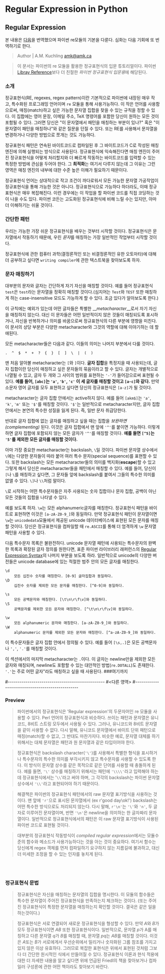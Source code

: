# **Regular Expression in Python**

## Regular Expression 
 본 내용은 [다음](https://docs.python.org/3/howto/regex.html#regex-howto)을 번역했으며 파이썬 re모듈의 기본을 다룬다. 심화는 다음 기회에 또 번역하기로 한다.

>Author | A.M. Kuchling <amk@amk.ca>

>이 문서는 파이썬의  re 모듈을 활용한 정규표현식의 입문 튜토리얼이다. 파이썬 [Libray Reference](https://docs.python.org/3/library/re.html#re-objects)보다 더 친절한 *파이썬 정규표현식 입문용*에 해당된다.

### 소개
정규표현식(RE, regexes, regex pattern)이란 기본적으로 파이썬에 내장된 매우 작고, 특수화된 프로그래밍 언어이며 `re` 모듈을 통해 사용가능하다.
이 작은 언어를 사용함으로써, 매칭(match)하고 싶은 가능한 문자열 집합을 찾을 수 있는 규칙을 정할 수 있다. 이 집합에는 영어 문장, 이메일 주소, TeX 명령어를 포함한 당신이 원하는 모든 것이 포함될 수 있다. 그러면 당신은 "이 문자열에서 패턴을 매칭하는 부분이 있나?" 혹은 "이 문자열이 패턴을 매칭하나"와 같은 질문을 던질 수 있다.
또는 RE를 사용해서 문자열을 변경하거나 다양한 방법으로 쪼개는 것도 가능하다.

정규표현식 패턴은 연속된 바이트코드로 컴파일된 후 그 바이트코드가 C로 작성된 매칭 엔진에 의해 실행되는 방식으로 사용된다. 정규표현식에 익숙해진다면 매칭 엔진이 주어진 정규표현식을 어떻게 처리할지와 더 빠르게 작동하는 바이트코드를 입력할 수 있는 특정한 방법에 관심을 두어야 한다. 
그 **최적화**는 여기서 다루지 않는데 그 이유는 그런 영역은 매칭 엔진의 내부에 대한 수준 높은 이해가 필요하기 때문이다.

정규표현식 언어는 상대적으로 작고 조건이 까다로워서 모든 가능한 문자열 가공작업이 정규표현식을 통해 가능한 것은 아니다.
정규표현식으로 가능하다 하더라도, 이때 정규표현식은 매우 복잡해진다. 이런 경우에는 이 작업을 할 파이썬 코드를 직접 코딩하는 것이 나을 수도 있다.  파이썬 코든는 고도화된 정규표현식에 비해 느릴 수는 있지만, 아마 더 이해하기는 쉬울 것이다.

### 간단한 패턴
 우리는 가능한 가장 쉬운 정규표현식을 배우는 것부터 시작할 것이다.
 정규표현식은 문자열에서 작동하기 때문에, 우린 *문자*를  매칭하는 가장 일반적인 작업부터 시작할 것이다.

 정규표현식에 관한 컴퓨터 과학(결정론적인 또는 비결정론적인 유한 오토마타)에 대해 더 공부하고 싶다면 `writing compiler`에 관한 텍스트북을 찾아보도록 하자.

### 문자 매칭하기
대부분의 문자와 글자는 간단하게 자기 자신을 매칭할 것이다. 예를 들어 정규표현식 `test`은 `test`라는 문자열을 정확히 매칭할 것이다.(심지어는 `Test`와 `TEST` 또한 매칭하게 하는 case-insensitive 모드도 가능하게 할 수 있다. 조금 있다가 알아보도록 한다.)

이 규칙에는 예외가 있는데 어떤 글자들은 특별한 __*metacharacter*__로서 자기 자신을 매칭하지 않는다. 대신 이 문자들은 어떤 일반적이지 않은 것들이 매칭되도록 표시하거나, 자신을 반복하거나 의미를 바꿈으로써 정규표현식의 다른 부분에 영향을 미친다. 이 문서의 상당 부분은 다양한 metacharacter와 그것의 역할에 대해 이야기하는 데 할애된다.

모든 metacharacter들은 다음과 같다. 이들의 의미는 나머지 부분에서 다룰 것이다.

```
.  ^  $  *  +  ?  {  }  [  ]  \  |  (  )
```

맨 처음 알아볼 metacharacter는 `[`와 `]`이다. **글자 집합**을 특정지을 때 사용되는데, 글자 집합이란 당신이 매칭하고 싶은 문자들의 묶음이라고 할 수 있다. 글자는 개별적으로 나열될 수 있고, 글자 두 개와 그 사이의 범위를 표현하는 `'-'`가 들어감으로써 표현될 수 있다. **예를 들어, `[abc]`는 `'a'`, `'b'`, `'c'` 이 세 글자를 매칭할 것이고 `[a-c]`와 같다.**
만약 소문자 영어 글자를 모두 표현하고 싶다면 당신의 정규표현식은 `[a-z]`가 될 것이다.


metacharacter는 글자 집합 안에서는 active하지 않다. 예를 들어 `[akm$]`는 `'a'`, `'k'`, `'m'` 또는 `'$'`를 매칭할 것이다. `'$'`는 일반적으로 metacharacter지만, 글자 집합 안에서는 본연의 특수한 성질을 잃게 된다. 즉, 일반 문자 취급당한다.

반대로 글자 집합에 없는 글자를 매칭하고 싶을 때는 집합을 *보완하면(complementing)* 된다. 이것은 글자 집합에서 맨 앞에 `'^'`를 붙이면 가능하다. 이렇게 하면 글자 집합에 포함되지 않는 모든 글자가 `'^'`를 매칭할 것이다. **예를 들면 `[^5]`는 `'5'`를 제외한 모든 글자를 매칭할 것이다.**

아마 가장 중요한 metacharacter는 backslash, `\`일 것이다. 파이썬 문자열 상수에서 `\`에는 다양한 문자들이 따라 붙어 여러 특수 문자(special sequence)를 표현할 수 있다. 또한 backslash는 모든 metacharacter들의 의미를 백지화(**escape**)할 수 있고 그렇게 해서 당신은 metacharacter들을 패턴에서 매칭할 수 있다. 예를 들어, 당신이 `[`나 `\`를 매칭하고 싶다면, 그 문자들 앞에 backslash를 붙여서 그들의 특수한 의미를 없앨 수 있다. `\]`나 `\\`처럼 말이다.

`\`로 시작하는 어떤 특수문자들은 자주 사용되는 숫자 집합이나 문자 집합, 공백이 아닌 모든 것들의 집합을 나타낼 수 있다.

예를 보도록 하자. `\w`는 모든 alphanumeric글자를 매칭한다. 정규표현식 패턴을 바이트로 표현하면 이것은 `[a-zA-Z0-9_]`와 동일하다. 만약 정규표현식 패턴이 문자열이면 `\w`는 `unicodedata`모듈에서 제공된 unicode 데이터베이스에 표현된 모든 문자를 매칭할 것이다. 당신은 정규표현식을 컴파일할 때 `re.ASCII`를 통해 더 엄격하게 `\w` 문자열 패턴을 사용할 수 있다.

다음 특수문자 목록은 불완전하다. unicode 문자열 패턴에 사용되는 특수문자의 완벽한 목록과 확장된 글자 정의를 원한다면, 표준 파이썬 라이브러리 래퍼런스의 [Regular Expression Syntax](https://docs.python.org/3/library/re.html#re-syntax)의 나머지 부분을 보도록 하라. 일반적으로 unicode의 다양한 버전들은 unicode database에 있는 적절한 범주 안의 모든 글자를 매칭한다.

```
\d
    모든 십진수 숫자를 매칭한다. [0-9] 글자집합과 동일하다.
\D
    십진수 숫자를 제외한 모든 문자를 매칭한다. [^0-9]와 동일하다.

\s
    모든 공백문자와 매칭한다. [\t\n\r\f\v]와 동일하다.
\S
    공백문자를 제외한 모든 문자와 매칭한다. [^\t\n\r\f\v]와 동일하다.

\w
    모든 alphanumeric 문자와 매칭한다. [a-zA-Z0-9_]와 동일하다.
\W
    alphanumeric 문자를 제외한 모든 문자와 매칭한다. [^a-zA-Z0-9_]와 동일하다.
```

이 특수문자들은 글자 집합 안에서 정의될 수 있다. 예를 들어 `[\s,.]`은 모든 공백문자나 `','`, `'.'`를 매칭할 것이다.

이 섹션에서의 마지막 metacharacter는 `.`이다.  이 글자는 newline만을 제외한 모든 글자와 매칭되며, newline도 포함할 수 있는 대안적인 방법(`re.DOTALL`)도 존재한다. `'.'`는 주로 어떤 글자"라도 매칭하고 싶을 때 사용된다.
###여기까지









#-------------------------------------------------
#<다른 영역>
#-------------------------------------------------

### Preview
> 파이썬에서의 정규표현식은 'Regular expression'의 두문자어인 re 모듈을 사용할 수 있다. Perl 언어의 정규표현식과 비슷하다.
> 쓰이는 패턴과 문자열은 유니코드, 8비트 스트링 모두에서 사용될 수 있다.
> 그러나, 유니코드와 8비트 문자열을 같이 사용할 수 없다. 다시 말해, 유니코드 문자열에서 바이트 단위 패턴으로 매칭(match)할 수 없고, 그 반대도 마찬가지다.
> 비슷한 예로, 문자열 대체를 하기 위해서는 대체 문자열은 패턴과 원 문자열과 같은 타입이어야 한다.

> 정규표현식은 backslash character(`'\'`)를 사용해서 특별한 형식을 표시하거나 특수문자의 특수한 의미를 부각시키지 않고 특수문자를 사용할 수 있도록 한다.
> 이 방식이 문자열 상수를 같은 목적으로 같은 단어를 사용할 때 충돌하게 된다. 예를 들면, `'\'` 상수를 매칭하기 위해서는 패턴에 `'\\\\'`라고 입력해야 하는데 정규표현식에서는 '`\\`'라고 써야 하며, 그 각각의 backslash는 파이썬 문자열 상수에서 `'\\'`라고 표현되어야 하기 때문이다.

> 해결책은 파이썬의 정규표현식 패턴에서의 raw 문자열 표기방식을 사용하는 것이다. 맨 앞에 `'r'`으로 표시된 문자열에서  (ex r'good day\\ok!') backslash는 어떤 특수한 방식으로도 처리되지 않는다. 다시 말해, `r'\n'`는 `'\'`와 `'n'`, 두 글자로 이루어진 문자열이며, 반면 `'\n'`은 newline을 의미하는 한 글자짜리 문자열이다. 일반적으로 정규표현식에서의 패턴은 이 raw 문자열 표기방식이 사용된 파이썬 코드로 표현될 것이다.

> 대부분의 정규표현식 작동방식이 *compiled regular expression*에서는 모듈수준의 함수와 메소드가 사용가능하다는 것을 아는 것이 중요하다. 여기서 함수는 당신에게 regex 객체를 먼저 컴파일하기 요구하지 않는 지름길에 불과하고, 대신 더 미세한 조정을 할 수 있는 인자를 놓치게 된다.

<br><br>
### 정규표현식 문법
> 정규표현식은 자신을 매칭하는 문자열의 집합을 명시한다. 이 모듈의 함수들은 특수한 문자열이 주어진 정규표현식을 만족하는지 체크하는 것이다. (또는 주어진 정규표현식이 특정한 문자열을 매칭하는지 확인할 것이다. 결국은 같은 일을 하는것이다.)

> 정규표현식은 서로 연결되어 새로운 정규표현식을 형성할 수 있다. 만약 *A*와 *B*가 모두 정규표현식이면 *AB* 또한 정규표현식이다. 일반적으로, 문자열 *p*가 A를 매칭하고 다른 문자열 *q*가 *B*를 매칭할 때, 문자열 *pq*는 *AB*를 매칭할 것이다. 이것은 *A*또는 *B*가 서로에게서 우선순위에서 밀리거나 숫자화된 그룹 참조를 가지고 있지 않은 이상 유효하다.
> 그러므로 복잡한 표현식은 위에서 표현된 것처럼 그보다 더 간단한 원시적인 식에서 만들어질 수 있다.
> 정규표현식 이론과 현식 적용에 대한 더 자세한 내용을 알고 싶다면 위에 언급된 Friedl의 책을 찾아보거나 컴파일러 구성론에 관한 어떤 책이라도 찾아보기 바란다.